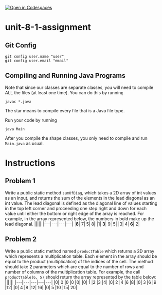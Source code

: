 [![Open in Codespaces](https://classroom.github.com/assets/launch-codespace-2972f46106e565e64193e422d61a12cf1da4916b45550586e14ef0a7c637dd04.svg)](https://classroom.github.com/open-in-codespaces?assignment_repo_id=18593856)
# unit-8-1-assignment

## Git Config
```
git config user.name "user"
git config user.email "email"
```

## Compiling and Running Java Programs
Note that since our classes are separate classes, you will need to compile ALL the files (at least one time).  You can do this by running
```
javac *.java
```
The star means to compile every file that is a Java file type.

Run your code by running
```
java Main
```

After you compile the shape classes, you only need to compile and run `Main.java` as usual.

# Instructions  

## Problem 1
Write a public static method `sumOfDiag`, which takes a 2D array of int values as an input, and returns the sum of the elements in the lead diagonal as an int value. The lead diagonal is defined as the diagonal line of values starting in the top left corner and proceeding one step right and down for each value until either the bottom or right edge of the array is reached. For example, in the array represented below, the numbers in bold make up the lead diagonal.
|||||
|---|---|---|---|
|**8**|	7|	5|	8|
|1|	**3**|	9|	5|
|3|	4|	**6**|	2|

## Problem 2
Write a public static method named `productTable` which returns a 2D array which represents a multiplication table. Each element in the array should be equal to the product (multiplication) of the indices of the cell. The method should take 2 parameters which are equal to the number of rows and number of columns of the multiplication table. For example, the call `productTable(6, 5)` should return the array represented by the table below:
||||||
|---|---|---|---|---|
|0|	0	|0	|0	|0|
|0|	1	|2	|3	|4|
|0|	2	|4	|6	|8|
|0|	3	|6	|9	|12|
|0|	4	|8	|12|	16|
|0| 5	|10	|15|	20|
